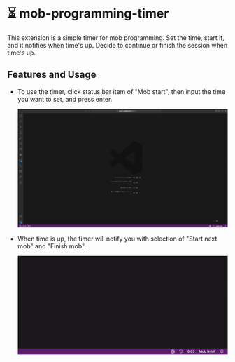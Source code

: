 # ⏳ mob-programming-timer

This extension is a simple timer for mob programming. Set the time, start it, and it notifies when time's up. Decide to continue or finish the session when time's up.


## Features and Usage

- To use the timer, click status bar item of "Mob start", then input the time you want to set, and press enter.  
  
  ![start mob](docs/movie/start_mob.gif)

- When time is up, the timer will notify you with selection of "Start next mob" and "Finish mob".  

  ![interval mob](docs/movie/interval_mob.gif)

